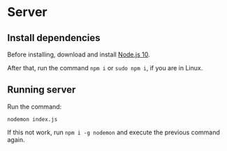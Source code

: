 # **Server**

## **Install dependencies**

Before installing, download and install [Node.js 10](https://nodejs.org/en/download/).

After that, run the command `npm i` or `sudo npm i`, if you are in Linux.


## **Running server**

Run the command:

```shell
nodemon index.js
```

If this not work, run `npm i -g nodemon` and execute the previous command again.
